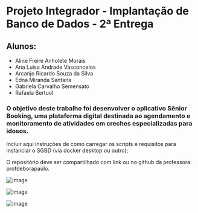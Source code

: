# Projeto Integrador - Implantação de Banco de Dados - 2ª Entrega

## Alunos:
- Aline Freire Anholete Morais
- Ana Luisa Andrade Vasconcelos
- Arcanjo Ricardo Souza da Silva
- Edna Miranda Santana
- Gabriela Carvalho Semensato
- Rafaela Bertuol

### O objetivo deste trabalho foi desenvolver o aplicativo Sênior Booking, uma plataforma digital destinada ao agendamento e monitoramento de atividades em creches especializadas para idosos.

Incluir aqui instruções de como carregar os scripts e requisitos para instanciar o SGBD (via docker desktop ou outro);

O repositório deve ser compartilhado com link ou no github da professora: profdeborapaulo.

![image](https://github.com/user-attachments/assets/4ddf79eb-1776-49cf-88b0-88f4a4f88bf3)

![image](https://github.com/user-attachments/assets/7c255af5-4bce-40ce-99e6-7aecbaa8245d)

![image](https://github.com/user-attachments/assets/24ca9687-6c3c-4604-bd30-fde5c747bd1d)

